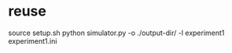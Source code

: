 reuse
=====

  source setup.sh
  python simulator.py -o ./output-dir/  -l experiment1 experiment1.ini
